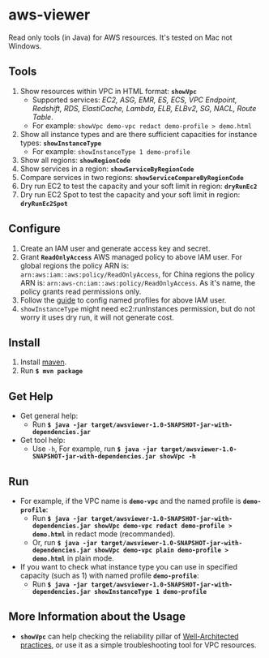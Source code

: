 # aws-viewer
Read only tools (in Java) for AWS resources. It's tested on Mac not Windows.

## Tools
1. Show resources within VPC in HTML format: **`showVpc`**
	- Supported services: *EC2, ASG, EMR, ES, ECS, VPC Endpoint, Redshift, RDS, ElastiCache, Lambda, ELB, ELBv2, SG, NACL, Route Table*.
	- For example: `showVpc demo-vpc redact demo-profile > demo.html`
2. Show all instance types and are there sufficient capacities for instance types: **`showInstanceType`**
	- For example: `showInstanceType 1 demo-profile`
3. Show all regions: **`showRegionCode`**
4. Show services in a region: **`showServiceByRegionCode`**
5. Compare services in two regions: **`showServiceCompareByRegionCode`**
6. Dry run EC2 to test the capacity and your soft limit in region: **`dryRunEc2`**
7. Dry run EC2 Spot to test the capacity and your soft limit in region: **`dryRunEc2Spot`**

## Configure
1. Create an IAM user and generate access key and secret.
2. Grant **`ReadOnlyAccess`** AWS managed policy to above IAM user. For global regions the policy ARN is: `arn:aws:iam::aws:policy/ReadOnlyAccess`, for China regions the policy ARN is: `arn:aws-cn:iam::aws:policy/ReadOnlyAccess`. As it's name, the policy grants read permissions only.
3. Follow the [guide](https://docs.aws.amazon.com/cli/latest/userguide/cli-configure-profiles.html) to config named profiles for above IAM user.
4. `showInstanceType` might need ec2:runInstances permission, but do not worry it uses dry run, it will not generate cost.

## Install
1. Install [maven](https://maven.apache.org/install.html).
2. Run **`$ mvn package`**

## Get Help
+ Get general help:
	- Run **`$ java -jar target/awsviewer-1.0-SNAPSHOT-jar-with-dependencies.jar`**
+ Get tool help:
	- Use `-h`, For example, run **`$ java -jar target/awsviewer-1.0-SNAPSHOT-jar-with-dependencies.jar showVpc -h`**

## Run
+ For example, if the VPC name is **`demo-vpc`** and the named profile is **`demo-profile`**:
	- Run **`$ java -jar target/awsviewer-1.0-SNAPSHOT-jar-with-dependencies.jar showVpc demo-vpc redact demo-profile > demo.html`** in redact mode (recommanded).
 	- Or, run **`$ java -jar target/awsviewer-1.0-SNAPSHOT-jar-with-dependencies.jar showVpc demo-vpc plain demo-profile > demo.html`** in plain mode.
+ If you want to check what instance type you can use in specified capacity (such as 1) with named profile **`demo-profile`**:
	- Run **`$ java -jar target/awsviewer-1.0-SNAPSHOT-jar-with-dependencies.jar showInstanceType 1 demo-profile`**

## More Information about the Usage
+ **`showVpc`** can help checking the reliability pillar of [Well-Architected practices](https://aws.amazon.com/architecture/well-architected/), or use it as a simple troubleshooting tool for VPC resources.
